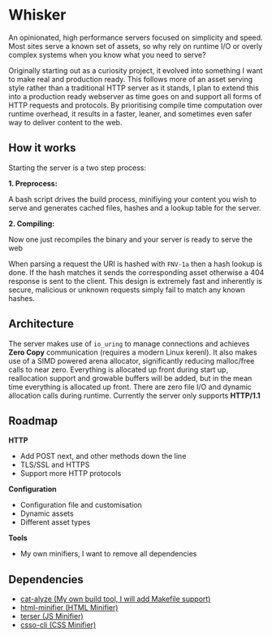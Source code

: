 # Whisker

An opinionated, high performance servers focused on simplicity and speed. Most sites serve a known set of assets, so why rely on runtime I/O or overly complex systems when you know what you need to serve?

Originally starting out as a curiosity project, it evolved into something I want to make real and production ready. This follows more of an asset serving style rather than a traditional HTTP server as it stands, I plan to extend this into a production ready webserver as time goes on and support all forms of HTTP requests and protocols. By prioritising compile time computation over runtime overhead, it results in a faster, leaner, and sometimes even safer way to deliver content to the web.

## How it works

Starting the server is a two step process:

**1. Preprocess:**  

A bash script drives the build process, minifiying your content you wish to serve and generates cached files, hashes and a lookup table for the server.

**2. Compiling:**  

Now one just recompiles the binary and your server is ready to serve the web 

 When parsing a request the URI is hashed with ```FNV-1a``` then a hash lookup is done. If the hash matches it sends the corresponding asset otherwise a 404 response is sent to the client. This design is extremely fast and inherently is secure, malicious or unknown requests simply fail to match any known hashes.

## Architecture

The server makes use of ```io_uring``` to manage connections and achieves **Zero Copy** communication (requires a modern Linux kerenl). It also makes use of a SIMD powered arena allocator, significantly reducing malloc/free calls to near zero. Everything is allocated up front during start up, reallocation support and growable buffers will be added, but in the mean time everything is allocated up front. There are zero file I/O and dynamic allocation calls during runtime. 
Currently the server only supports **HTTP/1.1**

## Roadmap

**HTTP** 
- Add POST next, and other methods down the line
- TLS/SSL and HTTPS
- Support more HTTP protocols

**Configuration**
- Configuration file and customisation
- Dynamic assets 
- Different asset types

**Tools**
- My own minifiers, I want to remove all dependencies

## Dependencies

- [cat-alyze (My own build tool, I will add Makefile support)](https://github.com/allocats/cat-alyze)  
- [html-minifier (HTML Minifier)](https://github.com/kangax/html-minifier)  
- [terser (JS Minifier)](https://github.com/terser/terser)   
- [csso-cli (CSS Minifier)](https://github.com/css/csso-cli) 
